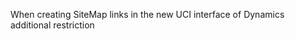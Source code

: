 
When creating SiteMap links in the new UCI interface of Dynamics additional restriction
<!--stackedit_data:
eyJoaXN0b3J5IjpbMTE1MTM2MTcyOV19
-->